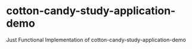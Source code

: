# cotton-candy-study-application-demo
Just Functional Implementation of cotton-candy-study-application-demo
